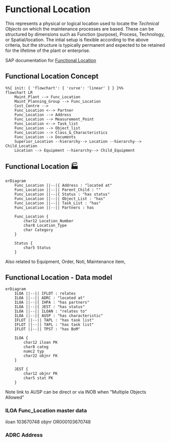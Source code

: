 # Functional Location
This represents a physical or logical location used to locate the *Technical Objects* on which the maintenance processes are based.
These can be structured by dimensions such as Function (purpose), Process, Technology, or Spatial/location.  The intial setup is flexible according to the above criteria, but the structure is typically permanent and expected to be retained for the lifetime of the plant or enterprise.

SAP documentation for [Functional Location](https://help.sap.com/docs/SAP_S4HANA_ON-PREMISE/e98c7c41bbe8439e90daa5c114a7573b/bed5b853dcfcb44ce10000000a174cb4.html?locale=en-US)
<!--Simplified conceptual Model -->
<!--Key objects and relationships to other key objects.  Try to show the ocntext of how this object is used. -->
## Functional Location Concept
```mermaid
%%{ init: { 'flowchart': { 'curve': 'linear' } } }%%
flowchart LR
    Maint_Plant --> Func_Location
    Maint_Planning_Group --> Func_Location
    Cost_Centre --> 
    Func_Location <--> Partner
    Func_Location --> Address
    Func_Location --> Measurement_Point
    Func_Location <--> Task_list
    Func_Location --> Object_list
    Func_Location --> Class_&_Characteristics
    Func_Location --> Documents
    Superior_Location --hierarchy--> Location --hierarchy--> Child_Location
    Location --> Equipment --hierarchy--> Child_Equipment
```


## Functional Location 	&#127981;
<!--Data Model -->
<!--Main objects only, only show any important fields -->
```mermaid
erDiagram
    Func_Location ||--|{ Address : "located at"
    Func_Location ||--|| Parent_Child : ""
    Func_Location ||--|{ Status : "has status"
    Func_Location ||--|| Object_List : "has"
    Func_Location ||--|| Task_List : "has"
    Func_Location ||--|| Partners : has

    Func_Location {
        char12 Location_Number
        char8 Location_Type
        char Category
    }
    
    Status {
        char5 Status
    }
```  

Also related to Equipment, Order, Noti, Maintenance item, 

## Functional Location - Data model
<!--Technical Data Model -->
<!--Any useful, show fields that are PK, FK, or any others.  May need multiple diagrams for detail-->
```mermaid
erDiagram
    ILOA ||--|| IFLOT : relates
    ILOA ||--|| ADRC : "located at"
    ILOA ||--|{ IHPA : "has partners"
    ILOA ||--|{ JEST : "has status"
    ILOA ||--|| ILOAN : "relates to"
    ILOA ||--|{ AUSP : "has characteristic"
    IFLOT ||--|| TAPL : "has task list"
    IFLOT ||--|| TAPL : "has task list"
    IFLOT ||--|| TPST : "has BoM"
    
    ILOA {
        char12 iloan PK
        char8 categ
        numc2 typ
        char22 objnr FK
    }
     
    JEST {
        char12 objnr PK
        char5 stat PK
    }

```  
Note link to AUSP can be direct or via INOB when "Multiple Objects Allowed"

<!--Describe key tables or special relationships -->
### ILOA Func_Location master data
iloan   103670748
objnr   OR000103670748

### ADRC  Address
